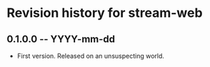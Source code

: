 # Revision history for stream-web

## 0.1.0.0 -- YYYY-mm-dd

* First version. Released on an unsuspecting world.

